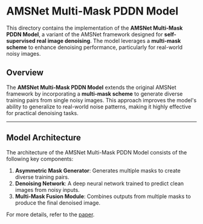 # AMSNet Multi-Mask PDDN Model

This directory contains the implementation of the **AMSNet Multi-Mask PDDN Model**, a variant of the AMSNet framework designed for **self-supervised real image denoising**. The model leverages a **multi-mask scheme** to enhance denoising performance, particularly for real-world noisy images.


## Overview
The **AMSNet Multi-Mask PDDN Model** extends the original AMSNet framework by incorporating a **multi-mask scheme** to generate diverse training pairs from single noisy images. This approach improves the model's ability to generalize to real-world noise patterns, making it highly effective for practical denoising tasks.

---

## Model Architecture
The architecture of the AMSNet Multi-Mask PDDN Model consists of the following key components:
1. **Asymmetric Mask Generator**: Generates multiple masks to create diverse training pairs.
2. **Denoising Network**: A deep neural network trained to predict clean images from noisy inputs.
3. **Multi-Mask Fusion Module**: Combines outputs from multiple masks to produce the final denoised image.

For more details, refer to the [paper](#citation).

